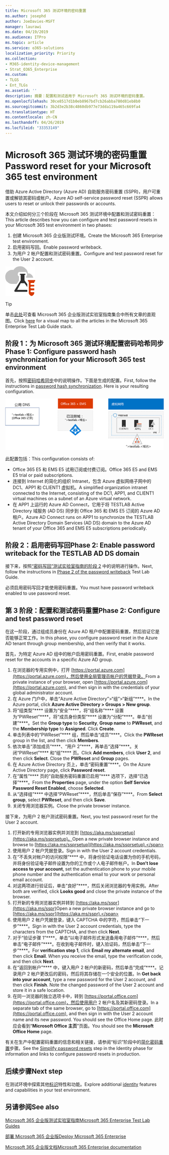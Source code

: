 ```yaml
---
title: Microsoft 365 测试环境的密码重置
ms.author: josephd
author: JoeDavies-MSFT
manager: laurawi
ms.date: 04/19/2019
ms.audience: ITPro
ms.topic: article
ms.service: o365-solutions
localization_priority: Priority
ms.collection:
- M365-identity-device-management
- Strat_O365_Enterprise
ms.custom:
- TLGS
- Ent_TLGs
ms.assetid: ''
description: 摘要：配置和测试适用于 Microsoft 365 测试环境的密码重置。
ms.openlocfilehash: 30ce8517d1b0eb8967bd7cb26abba780d81eb8b0
ms.sourcegitcommit: 3b2d3e2b38c4860db977e73dda119a465c669fa4
ms.translationtype: HT
ms.contentlocale: zh-CN
ms.lasthandoff: 04/26/2019
ms.locfileid: "33353149"
---
```

# <a name="password-reset-for-your-microsoft-365-test-environment"></a><span data-ttu-id="b002a-103">Microsoft 365 测试环境的密码重置</span><span class="sxs-lookup"><span data-stu-id="b002a-103">Password reset for your Microsoft 365 test environment</span></span>

<span data-ttu-id="b002a-104">借助 Azure Active Directory (Azure AD) 自助服务密码重置 (SSPR)，用户可重置或解锁其密码或帐户。</span><span class="sxs-lookup"><span data-stu-id="b002a-104">Azure AD self-service password reset (SSPR) allows users to reset or unlock their passwords or accounts.</span></span> 

<span data-ttu-id="b002a-105">本文介绍如何分三个阶段在 Microsoft 365 测试环境中配置和测试密码重置：</span><span class="sxs-lookup"><span data-stu-id="b002a-105">This article describes how you can configure and test password resets in your Microsoft 365 test environment in two phases:</span></span>

1.  <span data-ttu-id="b002a-106">创建 Microsoft 365 企业版测试环境。</span><span class="sxs-lookup"><span data-stu-id="b002a-106">Create the Microsoft 365 Enterprise test environment.</span></span>
2.  <span data-ttu-id="b002a-107">启用密码写回。</span><span class="sxs-lookup"><span data-stu-id="b002a-107">Enable password writeback.</span></span>
3.  <span data-ttu-id="b002a-108">为用户 2 帐户配置和测试密码重置。</span><span class="sxs-lookup"><span data-stu-id="b002a-108">Configure and test password reset for the User 2 account.</span></span>
    
![Microsoft 云测试实验室指南](media/m365-enterprise-test-lab-guides/cloud-tlg-icon.png) 
    
> [!TIP]
> <span data-ttu-id="b002a-110">单击[此处](https://aka.ms/m365etlgstack)可查看 Microsoft 365 企业版测试实验室指南集合中所有文章的直观图。</span><span class="sxs-lookup"><span data-stu-id="b002a-110">Click [here](https://aka.ms/m365etlgstack) for a visual map to all the articles in the Microsoft 365 Enterprise Test Lab Guide stack.</span></span>

## <a name="phase-1-configure-password-hash-synchronization-for-your-microsoft-365-test-environment"></a><span data-ttu-id="b002a-111">阶段 1：为 Microsoft 365 测试环境配置密码哈希同步</span><span class="sxs-lookup"><span data-stu-id="b002a-111">Phase 1: Configure password hash synchronization for your Microsoft 365 test environment</span></span>

<span data-ttu-id="b002a-p101">首先，按照[密码哈希同步](password-hash-sync-m365-ent-test-environment.md)中的说明操作。下面是生成的配置。</span><span class="sxs-lookup"><span data-stu-id="b002a-p101">First, follow the instructions in [password hash synchronization](password-hash-sync-m365-ent-test-environment.md). Here is your resulting configuration.</span></span>
  
![使用密码哈希同步测试环境的模拟企业配置](media/pass-through-auth-m365-ent-test-environment/Phase1.png)
  
<span data-ttu-id="b002a-115">此配置包括：</span><span class="sxs-lookup"><span data-stu-id="b002a-115">This configuration consists of:</span></span> 
  
- <span data-ttu-id="b002a-116">Office 365 E5 和 EMS E5 试用订阅或付费订阅。</span><span class="sxs-lookup"><span data-stu-id="b002a-116">Office 365 E5 and EMS E5 trial or paid subscriptions.</span></span>
- <span data-ttu-id="b002a-117">连接到 Internet 的简化的组织 Intranet，包含 Azure 虚拟网络子网中的 DC1、APP1 和 CLIENT1 虚拟机。</span><span class="sxs-lookup"><span data-stu-id="b002a-117">A simplified organization intranet connected to the Internet, consisting of the DC1, APP1, and CLIENT1 virtual machines on a subnet of an Azure virtual network.</span></span> 
- <span data-ttu-id="b002a-118">在 APP1 上运行的 Azure AD Connect，它用于将 TESTLAB Active Directory 域服务 (AD DS) 同步到 Office 365 和 EMS E5 订阅的 Azure AD 租户。</span><span class="sxs-lookup"><span data-stu-id="b002a-118">Azure AD Connect runs on APP1 to synchronize the TESTLAB Active Directory Domain Services (AD DS) domain to the Azure AD tenant of your Office 365 and EMS E5 subscriptions periodically.</span></span>


## <a name="phase-2-enable-password-writeback"></a><span data-ttu-id="b002a-119">阶段 2：启用密码写回</span><span class="sxs-lookup"><span data-stu-id="b002a-119">Phase 2: Enable password writeback for the TESTLAB AD DS domain</span></span>

<span data-ttu-id="b002a-120">接下来，按照[“密码写回”测试实验室指南的阶段 2](password-writeback-m365-ent-test-environment.md#phase-2-enable-password-writeback-for-the-testlab-ad-ds-domain) 中的说明进行操作。</span><span class="sxs-lookup"><span data-stu-id="b002a-120">Next, follow the instructions in [Phase 2 of the password writeback](password-writeback-m365-ent-test-environment.md#phase-2-enable-password-writeback-for-the-testlab-ad-ds-domain) Test Lab Guide.</span></span>

<span data-ttu-id="b002a-121">必须启用密码写回才能使用密码重置。</span><span class="sxs-lookup"><span data-stu-id="b002a-121">You must have password writeback enabled to use password reset.</span></span>
  
## <a name="phase-3-configure-and-test-password-reset"></a><span data-ttu-id="b002a-122">第 3 阶段：配置和测试密码重置</span><span class="sxs-lookup"><span data-stu-id="b002a-122">Phase 2: Configure and test password reset</span></span>

<span data-ttu-id="b002a-123">在这一阶段，通过组成员身份在 Azure AD 租户中配置密码重置，然后验证它是否能够正常工作。</span><span class="sxs-lookup"><span data-stu-id="b002a-123">In this phase, you configure password reset in the Azure AD tenant through group membership, and then verify that it works.</span></span>

<span data-ttu-id="b002a-124">首先，为特定 Azure AD 组中的帐户启用密码重置。</span><span class="sxs-lookup"><span data-stu-id="b002a-124">First, enable password reset for the accounts in a specific Azure AD group.</span></span>

1. <span data-ttu-id="b002a-125">在浏览器的专用实例中，打开 [https://portal.azure.com](https://portal.azure.com)，然后使用全局管理员帐户的凭据登录。</span><span class="sxs-lookup"><span data-stu-id="b002a-125">From a private instance of your browser, open [https://portal.azure.com](https://portal.azure.com), and then sign in with the credentials of your global administrator account.</span></span>
2. <span data-ttu-id="b002a-126">在 Azure 门户中，单击“Azure Active Directory”>“组”>“新组”\*\*\*\*。</span><span class="sxs-lookup"><span data-stu-id="b002a-126">In the Azure portal, click **Azure Active Directory > Groups > New group**.</span></span>
3. <span data-ttu-id="b002a-p102">将“组类型”\*\*\*\* 设置为“安全”\*\*\*\*，将“组名称”\*\*\*\* 设置为“PWReset”\*\*\*\*，将“成员身份类型”\*\*\*\* 设置为“分配”\*\*\*\*。单击“创建”\*\*\*\*。</span><span class="sxs-lookup"><span data-stu-id="b002a-p102">Set the **Group type** to **Security**, **Group name** to **PWReset**, and the **Membership type** to **Assigned**. Click **Create**.</span></span>
5. <span data-ttu-id="b002a-129">单击列表中的“PWReset”\*\*\*\* 组，然后单击“成员”\*\*\*\*。</span><span class="sxs-lookup"><span data-stu-id="b002a-129">Click the **PWReset** group in the list, and then click **Members**.</span></span>
6. <span data-ttu-id="b002a-p103">依次单击“添加成员”\*\*\*\*、“用户 2”\*\*\*\*，再单击“选择”\*\*\*\*。关闭“PWReset”\*\*\*\* 和“组”\*\*\*\* 页。</span><span class="sxs-lookup"><span data-stu-id="b002a-p103">Click **Add members**, click **User 2**, and then click **Select**. Close the **PWReset** and **Group** pages.</span></span>
7. <span data-ttu-id="b002a-132">在 Azure Active Directory 页上，单击“密码重置”\*\*\*\*。</span><span class="sxs-lookup"><span data-stu-id="b002a-132">On the Azure Active Directory page, click **Password reset**.</span></span>
8. <span data-ttu-id="b002a-133">在“属性”\*\*\*\* 页的“自助服务密码重置已启用”\*\*\*\* 选项下，选择“已选择”\*\*\*\*。</span><span class="sxs-lookup"><span data-stu-id="b002a-133">From the **Properties** page, under the option **Self Service Password Reset Enabled**, choose **Selected**.</span></span>
9. <span data-ttu-id="b002a-134">从“选择组”\*\*\*\* 中选择“PWReset”\*\*\*\*，然后单击“保存”\*\*\*\*。</span><span class="sxs-lookup"><span data-stu-id="b002a-134">From **Select group**, select **PWReset**, and then click **Save**.</span></span>
10. <span data-ttu-id="b002a-135">关闭专用浏览器实例。</span><span class="sxs-lookup"><span data-stu-id="b002a-135">Close the private browser instance.</span></span>

<span data-ttu-id="b002a-136">接下来，为用户 2 帐户测试密码重置。</span><span class="sxs-lookup"><span data-stu-id="b002a-136">Next, you test password reset for the User 2 account.</span></span>

1. <span data-ttu-id="b002a-137">打开新的专用浏览器实例并浏览到 [https://aka.ms/ssprsetup](https://aka.ms/ssprsetup)。</span><span class="sxs-lookup"><span data-stu-id="b002a-137">Open a new private browser instance and browse to [https://aka.ms/ssprsetup](https://aka.ms/ssprsetup).</span></span>
2. <span data-ttu-id="b002a-138">使用用户 2 帐户凭据登录。</span><span class="sxs-lookup"><span data-stu-id="b002a-138">Sign in with the User 2 account credentials.</span></span>
3. <span data-ttu-id="b002a-139">在“不丢失对帐户的访问权限”\*\*\*\* 中，将身份验证电话设置为你的手机号码，并将身份验证电子邮件设置为你的工作或个人电子邮件帐户。</span><span class="sxs-lookup"><span data-stu-id="b002a-139">In **Don’t lose access to your account**, set the authentication phone to your mobile phone number and the authentication email to your work or personal email account.</span></span>
4. <span data-ttu-id="b002a-140">对这两项进行验证后，单击“良好”\*\*\*\*，然后关闭浏览器的专用实例。</span><span class="sxs-lookup"><span data-stu-id="b002a-140">After both are verified, click **Looks good** and close the private instance of the browser.</span></span>
5. <span data-ttu-id="b002a-141">打开新的专用浏览器实例并转到 [https://aka.ms/sspr](https://aka.ms/sspr)</span><span class="sxs-lookup"><span data-stu-id="b002a-141">Open a new private browser instance and go to [https://aka.ms/sspr](https://aka.ms/sspr).</span></span>
6. <span data-ttu-id="b002a-142">使用用户 2 帐户凭据登录，键入 CAPTCHA 中的字符，然后单击“下一步”\*\*\*\*。</span><span class="sxs-lookup"><span data-stu-id="b002a-142">Sign in with the User 2 account credentials, type the characters from the CAPTCHA, and then click **Next**.</span></span>
8. <span data-ttu-id="b002a-p104">对于“验证步骤 1”\*\*\*\*，单击“以电子邮件形式发送备用电子邮件”\*\*\*\*，然后单击“电子邮件”\*\*\*\*。在收到电子邮件时，键入验证码，然后单击“下一步”\*\*\*\*。</span><span class="sxs-lookup"><span data-stu-id="b002a-p104">For **verification step 1**, click **Email my alternate email**, and then click **Email**. When you receive the email, type the verification code, and then click **Next**.</span></span>
9. <span data-ttu-id="b002a-p105">在“返回到帐户”\*\*\*\* 中，键入用户 2 帐户的新密码，然后单击“完成”\*\*\*\*。记录用户 2 帐户更改后的密码，然后将其存储在一个安全的位置。</span><span class="sxs-lookup"><span data-stu-id="b002a-p105">In **Get back into your account**, type a new password for the User 2 account, and then click **Finish**. Note the changed password of the User 2 account and store it in a safe location.</span></span>
10. <span data-ttu-id="b002a-147">在同一浏览器的独立选项卡中，转到 [https://portal.office.com](https://portal.office.com)，然后使用用户 2 帐户名及其新密码登录。</span><span class="sxs-lookup"><span data-stu-id="b002a-147">In a separate tab of the same browser, go to [https://portal.office.com](https://portal.office.com), and then sign in with the User 2 account name and its new password. You should see the Office Home page.</span></span> <span data-ttu-id="b002a-148">此时应会看到“**Microsoft Office 主页**”页面。</span><span class="sxs-lookup"><span data-stu-id="b002a-148">You should see the **Microsoft Office Home** page.</span></span>

<span data-ttu-id="b002a-149">有关在生产中配置密码重置的信息和相关链接，请参阅“标识”阶段中的[简化密码重置](identity-password-reset.md#identity-pw-reset)步骤。</span><span class="sxs-lookup"><span data-stu-id="b002a-149">See the [Simplify password resets](identity-password-reset.md#identity-pw-reset) step in the Identity phase for information and links to configure password resets in production.</span></span>

## <a name="next-step"></a><span data-ttu-id="b002a-150">后续步骤</span><span class="sxs-lookup"><span data-stu-id="b002a-150">Next step</span></span>

<span data-ttu-id="b002a-151">在测试环境中探索其他[标识](m365-enterprise-test-lab-guides.md#identity)特性和功能。</span><span class="sxs-lookup"><span data-stu-id="b002a-151">Explore additional [identity](m365-enterprise-test-lab-guides.md#identity) features and capabilities in your test environment.</span></span>

## <a name="see-also"></a><span data-ttu-id="b002a-152">另请参阅</span><span class="sxs-lookup"><span data-stu-id="b002a-152">See also</span></span>

[<span data-ttu-id="b002a-153">Microsoft 365 企业版测试实验室指南</span><span class="sxs-lookup"><span data-stu-id="b002a-153">Microsoft 365 Enterprise Test Lab Guides</span></span>](m365-enterprise-test-lab-guides.md)

[<span data-ttu-id="b002a-154">部署 Microsoft 365 企业版</span><span class="sxs-lookup"><span data-stu-id="b002a-154">Deploy Microsoft 365 Enterprise</span></span>](deploy-microsoft-365-enterprise.md)

[<span data-ttu-id="b002a-155">Microsoft 365 企业版文档</span><span class="sxs-lookup"><span data-stu-id="b002a-155">Microsoft 365 Enterprise documentation</span></span>](https://docs.microsoft.com/microsoft-365-enterprise/)
